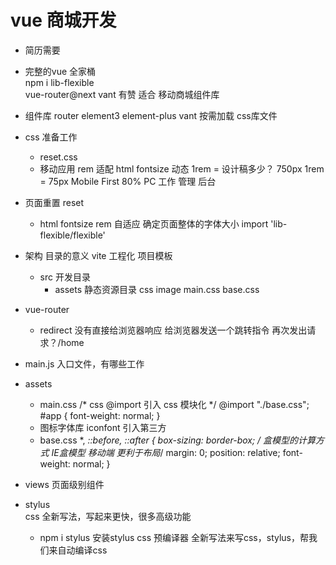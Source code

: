 # vue 商城开发
- 简历需要
- 完整的vue 全家桶  
    npm i
        lib-flexible    
        vue-router@next 
        vant    有赞 适合 移动商城组件库
- 组件库
    router element3 element-plus vant
    按需加载
    css库文件
- css 准备工作
    - reset.css
    - 移动应用
        rem 适配 html fontsize  动态    1rem = 设计稿多少？ 750px   1rem = 75px
        Mobile First  80%
        PC  工作 管理   后台

- 页面重置
        reset
    - html fontsize rem 自适应    确定页面整体的字体大小    import 'lib-flexible/flexible'
- 架构 目录的意义
    vite 工程化 项目模板
    - src 开发目录
        - assets    静态资源目录
            css image
            main.css base.css 

- vue-router 
    - redirect 
        没有直接给浏览器响应
        给浏览器发送一个跳转指令
        再次发出请求？/home
- main.js 入口文件，有哪些工作


- assets 
    - main.css 
        /* css @import 引入 css 模块化 */
        @import "./base.css";
        #app {
            font-weight: normal;
        }
    - 图标字体库
        iconfont
        引入第三方 <link rel="stylesheet" href="https://at.alicdn.com/t/font_1623819_3g3arzgtlmk.css">
    - base.css
        *,
        *::before,
        *::after {
            box-sizing: border-box;   /* 盒模型的计算方式 IE盒模型 移动端 更利于布局*/
            margin: 0;
            position: relative;
            font-weight: normal;
        }
- views     页面级别组件

- stylus    
    css 全新写法，写起来更快，很多高级功能
    - npm i stylus
        安装stylus  css 预编译器
        全新写法来写css，stylus，帮我们来自动编译css
